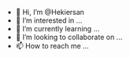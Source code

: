- 👋 Hi, I’m @Hekiersan
- 👀 I’m interested in ...
- 🌱 I’m currently learning ...
- 💞️ I’m looking to collaborate on ...
- 📫 How to reach me ...

<!---
Hekiersan/Hekiersan is a ✨ special ✨ repository because its `README.md` (this file) appears on your GitHub profile.
You can click the Preview link to take a look at your changes.
--->
